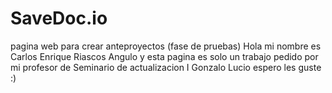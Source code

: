 # SaveDoc.io
pagina web para crear anteproyectos (fase de pruebas)
Hola mi nombre es Carlos Enrique Riascos Angulo y esta pagina es solo un trabajo pedido por mi profesor de Seminario de actualizacion I Gonzalo Lucio espero les guste :)

